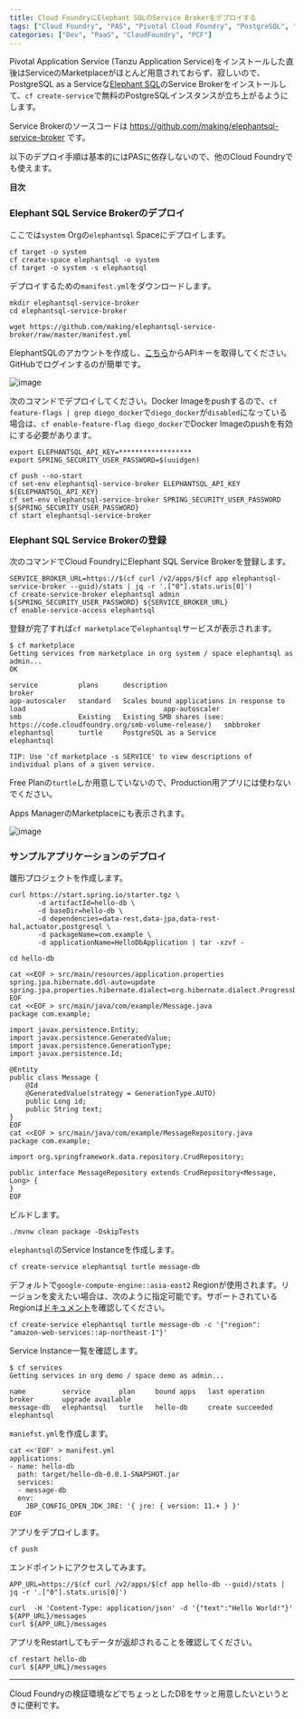 ```yaml
---
title: Cloud FoundryにElephant SQLのService Brokerをデプロイする
tags: ["Cloud Foundry", "PAS", "Pivotal Cloud Foundry", "PostgreSQL", "Service Broker"]
categories: ["Dev", "PaaS", "CloudFoundry", "PCF"]
---
```


Pivotal Application Service (Tanzu Application Service)をインストールした直後はServiceのMarketplaceがほとんど用意されておらず、寂しいので、
PostgreSQL as a Serviceな[Elephant SQL](https://www.elephantsql.com/)のService Brokerをインストールして、`cf create-service`で無料のPostgreSQLインスタンスが立ち上がるようにします。

Service Brokerのソースコードは https://github.com/making/elephantsql-service-broker です。

以下のデプロイ手順は基本的にはPASに依存しないので、他のCloud Foundryでも使えます。

**目次**

<!-- toc -->

### Elephant SQL Service Brokerのデプロイ

ここでは`system` Orgの`elephantsql` Spaceにデプロイします。

```
cf target -o system
cf create-space elephantsql -o system
cf target -o system -s elephantsql
```

デプロイするための`manifest.yml`をダウンロードします。

```
mkdir elephantsql-service-broker
cd elephantsql-service-broker 

wget https://github.com/making/elephantsql-service-broker/raw/master/manifest.yml
```

ElephantSQLのアカウントを作成し、[こちら](https://customer.elephantsql.com/apikeys)からAPIキーを取得してください。
GitHubでログインするのが簡単です。

![image](https://user-images.githubusercontent.com/106908/81426538-4d857280-9194-11ea-98d5-5fb76ca0bfd7.png)

次のコマンドでデプロイしてください。Docker Imageをpushするので、`cf feature-flags | grep diego_docker`で`diego_docker`が`disabled`になっている場合は、`cf enable-feature-flag diego_docker`でDocker Imageのpushを有効にする必要があります。

```
export ELEPHANTSQL_API_KEY=******************
export SPRING_SECURITY_USER_PASSWORD=$(uuidgen)

cf push --no-start
cf set-env elephantsql-service-broker ELEPHANTSQL_API_KEY ${ELEPHANTSQL_API_KEY}
cf set-env elephantsql-service-broker SPRING_SECURITY_USER_PASSWORD ${SPRING_SECURITY_USER_PASSWORD}
cf start elephantsql-service-broker
```

### Elephant SQL Service Brokerの登録

次のコマンドでCloud FoundryにElephant SQL Service Brokerを登録します。

```
SERVICE_BROKER_URL=https://$(cf curl /v2/apps/$(cf app elephantsql-service-broker --guid)/stats | jq -r '.["0"].stats.uris[0]')
cf create-service-broker elephantsql admin ${SPRING_SECURITY_USER_PASSWORD} ${SERVICE_BROKER_URL}
cf enable-service-access elephantsql
```

登録が完了すれば`cf marketplace`で`elephantsql`サービスが表示されます。

```
$ cf marketplace
Getting services from marketplace in org system / space elephantsql as admin...
OK

service          plans      description                                                                    broker
app-autoscaler   standard   Scales bound applications in response to load                                  app-autoscaler
smb              Existing   Existing SMB shares (see: https://code.cloudfoundry.org/smb-volume-release/)   smbbroker
elephantsql      turtle     PostgreSQL as a Service                                                        elephantsql

TIP: Use 'cf marketplace -s SERVICE' to view descriptions of individual plans of a given service.
```

Free Planの`turtle`しか用意していないので、Production用アプリには使わないでください。

Apps ManagerのMarketplaceにも表示されます。

![image](https://user-images.githubusercontent.com/106908/81420695-49a12280-918b-11ea-8bfd-1c2b619241cd.png)


### サンプルアプリケーションのデプロイ

雛形プロジェクトを作成します。

```
curl https://start.spring.io/starter.tgz \
       -d artifactId=hello-db \
       -d baseDir=hello-db \
       -d dependencies=data-rest,data-jpa,data-rest-hal,actuator,postgresql \
       -d packageName=com.example \
       -d applicationName=HelloDbApplication | tar -xzvf -

cd hello-db

cat <<EOF > src/main/resources/application.properties
spring.jpa.hibernate.ddl-auto=update
spring.jpa.properties.hibernate.dialect=org.hibernate.dialect.ProgressDialect
EOF
cat <<EOF > src/main/java/com/example/Message.java
package com.example;

import javax.persistence.Entity;
import javax.persistence.GeneratedValue;
import javax.persistence.GenerationType;
import javax.persistence.Id;

@Entity
public class Message {
    @Id
    @GeneratedValue(strategy = GenerationType.AUTO)
    public Long id;
    public String text;
}
EOF
cat <<EOF > src/main/java/com/example/MessageRepository.java
package com.example;

import org.springframework.data.repository.CrudRepository;

public interface MessageRepository extends CrudRepository<Message, Long> {
}
EOF
```

ビルドします。

```
./mvnw clean package -DskipTests
```

`elephantsql`のService Instanceを作成します。

```
cf create-service elephantsql turtle message-db
```

デフォルトで`google-compute-engine::asia-east2` Regionが使用されます。リージョンを変えたい場合は、次のように指定可能です。サポートされているRegionは[ドキュメント](https://github.com/making/elephantsql-service-broker)を確認してください。

```
cf create-service elephantsql turtle message-db -c '{"region": "amazon-web-services::ap-northeast-1"}'
```

Service Instance一覧を確認します。

```
$ cf services
Getting services in org demo / space demo as admin...

name         service       plan     bound apps   last operation     broker       upgrade available
message-db   elephantsql   turtle   hello-db     create succeeded   elephantsql  
```

`maniefst.yml`を作成します。

```
cat <<'EOF' > manifest.yml
applications:
- name: hello-db
  path: target/hello-db-0.0.1-SNAPSHOT.jar
  services:
  - message-db
  env:
    JBP_CONFIG_OPEN_JDK_JRE: '{ jre: { version: 11.+ } }'
EOF
```

アプリをデプロイします。

```
cf push
```

エンドポイントにアクセスしてみます。

```
APP_URL=https://$(cf curl /v2/apps/$(cf app hello-db --guid)/stats | jq -r '.["0"].stats.uris[0]')

curl  -H 'Content-Type: application/json' -d '{"text":"Hello World!"}'  ${APP_URL}/messages
curl ${APP_URL}/messages
```

アプリをRestartしてもデータが返却されることを確認してください。

```
cf restart hello-db
curl ${APP_URL}/messages
```

---

Cloud Foundryの検証環境などでちょっとしたDBをサッと用意したいというときに便利です。